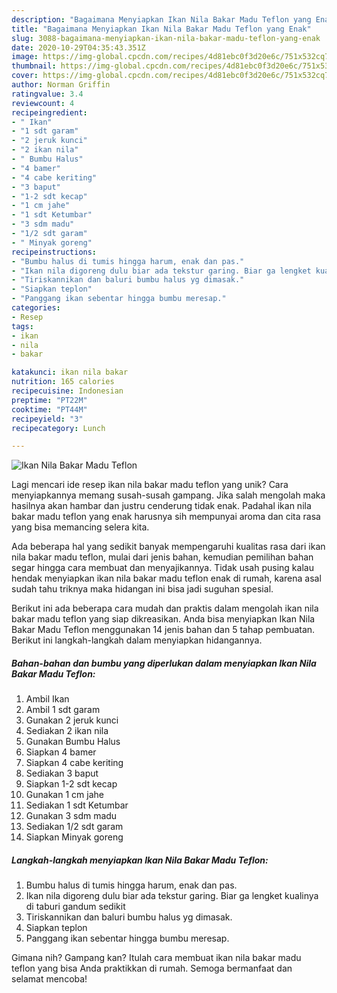 ```yaml
---
description: "Bagaimana Menyiapkan Ikan Nila Bakar Madu Teflon yang Enak"
title: "Bagaimana Menyiapkan Ikan Nila Bakar Madu Teflon yang Enak"
slug: 3088-bagaimana-menyiapkan-ikan-nila-bakar-madu-teflon-yang-enak
date: 2020-10-29T04:35:43.351Z
image: https://img-global.cpcdn.com/recipes/4d81ebc0f3d20e6c/751x532cq70/ikan-nila-bakar-madu-teflon-foto-resep-utama.jpg
thumbnail: https://img-global.cpcdn.com/recipes/4d81ebc0f3d20e6c/751x532cq70/ikan-nila-bakar-madu-teflon-foto-resep-utama.jpg
cover: https://img-global.cpcdn.com/recipes/4d81ebc0f3d20e6c/751x532cq70/ikan-nila-bakar-madu-teflon-foto-resep-utama.jpg
author: Norman Griffin
ratingvalue: 3.4
reviewcount: 4
recipeingredient:
- " Ikan"
- "1 sdt garam"
- "2 jeruk kunci"
- "2 ikan nila"
- " Bumbu Halus"
- "4 bamer"
- "4 cabe keriting"
- "3 baput"
- "1-2 sdt kecap"
- "1 cm jahe"
- "1 sdt Ketumbar"
- "3 sdm madu"
- "1/2 sdt garam"
- " Minyak goreng"
recipeinstructions:
- "Bumbu halus di tumis hingga harum, enak dan pas."
- "Ikan nila digoreng dulu biar ada tekstur garing. Biar ga lengket kualinya di taburi gandum sedikit"
- "Tiriskannikan dan baluri bumbu halus yg dimasak."
- "Siapkan teplon"
- "Panggang ikan sebentar hingga bumbu meresap."
categories:
- Resep
tags:
- ikan
- nila
- bakar

katakunci: ikan nila bakar 
nutrition: 165 calories
recipecuisine: Indonesian
preptime: "PT22M"
cooktime: "PT44M"
recipeyield: "3"
recipecategory: Lunch

---
```



![Ikan Nila Bakar Madu Teflon](https://img-global.cpcdn.com/recipes/4d81ebc0f3d20e6c/751x532cq70/ikan-nila-bakar-madu-teflon-foto-resep-utama.jpg)

Lagi mencari ide resep ikan nila bakar madu teflon yang unik? Cara menyiapkannya memang susah-susah gampang. Jika salah mengolah maka hasilnya akan hambar dan justru cenderung tidak enak. Padahal ikan nila bakar madu teflon yang enak harusnya sih mempunyai aroma dan cita rasa yang bisa memancing selera kita.



Ada beberapa hal yang sedikit banyak mempengaruhi kualitas rasa dari ikan nila bakar madu teflon, mulai dari jenis bahan, kemudian pemilihan bahan segar hingga cara membuat dan menyajikannya. Tidak usah pusing kalau hendak menyiapkan ikan nila bakar madu teflon enak di rumah, karena asal sudah tahu triknya maka hidangan ini bisa jadi suguhan spesial.


Berikut ini ada beberapa cara mudah dan praktis dalam mengolah ikan nila bakar madu teflon yang siap dikreasikan. Anda bisa menyiapkan Ikan Nila Bakar Madu Teflon menggunakan 14 jenis bahan dan 5 tahap pembuatan. Berikut ini langkah-langkah dalam menyiapkan hidangannya.

<!--inarticleads1-->

##### Bahan-bahan dan bumbu yang diperlukan dalam menyiapkan Ikan Nila Bakar Madu Teflon:

1. Ambil  Ikan
1. Ambil 1 sdt garam
1. Gunakan 2 jeruk kunci
1. Sediakan 2 ikan nila
1. Gunakan  Bumbu Halus
1. Siapkan 4 bamer
1. Siapkan 4 cabe keriting
1. Sediakan 3 baput
1. Siapkan 1-2 sdt kecap
1. Gunakan 1 cm jahe
1. Sediakan 1 sdt Ketumbar
1. Gunakan 3 sdm madu
1. Sediakan 1/2 sdt garam
1. Siapkan  Minyak goreng




<!--inarticleads2-->

##### Langkah-langkah menyiapkan Ikan Nila Bakar Madu Teflon:

1. Bumbu halus di tumis hingga harum, enak dan pas.
1. Ikan nila digoreng dulu biar ada tekstur garing. Biar ga lengket kualinya di taburi gandum sedikit
1. Tiriskannikan dan baluri bumbu halus yg dimasak.
1. Siapkan teplon
1. Panggang ikan sebentar hingga bumbu meresap.




Gimana nih? Gampang kan? Itulah cara membuat ikan nila bakar madu teflon yang bisa Anda praktikkan di rumah. Semoga bermanfaat dan selamat mencoba!
